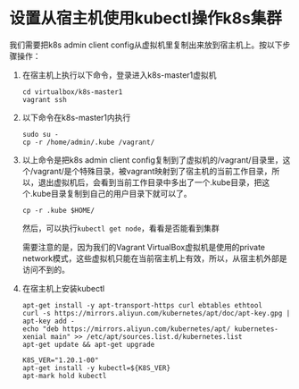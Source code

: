 # 设置从宿主机使用kubectl操作k8s集群

   我们需要把k8s admin client config从虚拟机里复制出来放到宿主机上。按以下步骤操作：
  
1. 在宿主机上执行以下命令，登录进入k8s-master1虚拟机

   ```shell
   cd virtualbox/k8s-master1
   vagrant ssh
   ```

2. 以下命令在k8s-master1内执行

   ```shell
   sudo su -
   cp -r /home/admin/.kube /vagrant/
   ```

3. 以上命令是把k8s admin client config复制到了虚拟机的/vagrant/目录里，这个/vagrant/是个特殊目录，被vagrant映射到了宿主机的当前工作目录，所以，退出虚拟机后，会看到当前工作目录中多出了一个.kube目录，把这个.kube目录复制到自己的用户目录下就可以了。
   
   `cp -r .kube $HOME/`
   
   然后，可以执行`kubectl get node`，看看是否能看到集群

   需要注意的是，因为我们的Vagrant VirtualBox虚拟机是使用的private network模式，这些虚拟机只能在当前宿主机上有效，所以，从宿主机外部是访问不到的。

4. 在宿主机上安装kubectl

   ```shell
   apt-get install -y apt-transport-https curl ebtables ethtool
   curl -s https://mirrors.aliyun.com/kubernetes/apt/doc/apt-key.gpg | apt-key add -  
   echo "deb https://mirrors.aliyun.com/kubernetes/apt/ kubernetes-xenial main" >> /etc/apt/sources.list.d/kubernetes.list
   apt-get update && apt-get upgrade

   K8S_VER="1.20.1-00"
   apt-get install -y kubectl=${K8S_VER}
   apt-mark hold kubectl
   ```

